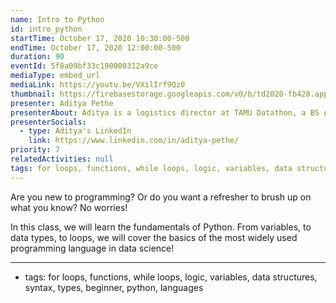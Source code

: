 ```yaml
---
name: Intro to Python
id: intro_python
startTime: October 17, 2020 10:30:00-500
endTime: October 17, 2020 12:00:00-500
duration: 90
eventId: 5f8a09bf33c190000312a9ce
mediaType: embed_url
mediaLink: https://youtu.be/VXilIrf9Qz0
thumbnail: https://firebasestorage.googleapis.com/v0/b/td2020-fb428.appspot.com/o/image%20(7).png?alt=media&token=6291f630-1b3b-4391-a9d5-5c290a1c1b32
presenter: Aditya Pethe
presenterAbout: Aditya is a logistics director at TAMU Datathon, a BS Applied Mathematics and Computer Science, and has experience building predictive models at Deephaven Data Labs.
presenterSocials:
  - type: Aditya's LinkedIn
    link: https://www.linkedin.com/in/aditya-pethe/
priority: 7
relatedActivities: null
tags: for loops, functions, while loops, logic, variables, data structures, syntax, types, beginner, python, languages
---
```


Are you new to programming? Or do you want a refresher to brush up on what you know? No worries!

In this class, we will learn the fundamentals of Python. From variables, to data types, to loops, we will cover the basics of the most widely used programming language in data science!

---

- tags: for loops, functions, while loops, logic, variables, data structures, syntax, types, beginner, python, languages

